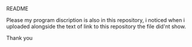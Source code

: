 README

Please my program discription is also in this repository, i noticed when i uploaded alongside the text of link to this repository the file did'nt show.

Thank you
